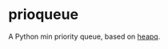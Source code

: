 # prioqueue

A Python min priority queue, based on [heapq](https://docs.python.org/3/library/heapq.html).